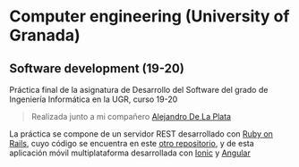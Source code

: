 # Computer engineering (University of Granada)
## Software development (19-20)

Práctica final de la asignatura de Desarrollo del Software del grado de Ingeniería Informática en la UGR, curso 19-20

> Realizada junto a mi compañero [Alejandro De La Plata](https://github.com/Superkorlas)

La práctica se compone de un servidor REST desarrollado con [Ruby on Rails](https://rubyonrails.org/), cuyo código se encuentra en este [otro repositorio](https://github.com/Josalmer/DS_P3_backend), y de esta aplicación móvil multiplataforma desarrollada con [Ionic](https://ionicframework.com/) y [Angular](https://angular.io/)